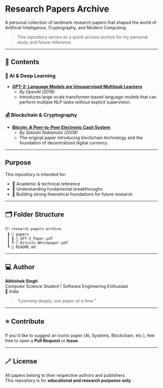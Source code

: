 #  Research Papers Archive

A personal collection of landmark research papers that shaped the world of Artificial Intelligence, Cryptography, and Modern Computing.

>  This repository serves as a quick-access archive for my personal study and future reference.

---

## 📄 Contents

### 🧩 AI & Deep Learning
- **[GPT-2: Language Models are Unsupervised Multitask Learners](https://github.com/Ralblast/Papers/blob/main/language_models_are_unsupervised_multitask_learners.pdf)**
  - *By OpenAI (2019)*
  - Introduces large-scale transformer-based language models that can perform multiple NLP tasks without explicit supervision.

### 💰 Blockchain & Cryptography
- **[Bitcoin: A Peer-to-Peer Electronic Cash System](https://github.com/Ralblast/Papers/blob/main/bitcoin.pdf)**
  - *By Satoshi Nakamoto (2008)*
  - The original paper introducing blockchain technology and the foundation of decentralized digital currency.


---

## Purpose

This repository is intended for:
- 📖 Academic & technical reference  
- 🧩 Understanding fundamental breakthroughs  
- 🧠 Building strong theoretical foundations for future research  

---

## 🗂️ Folder Structure
```
📦 research-papers-archive
 ┣ 📂 papers
 ┃ ┣ 📄 GPT-2_Paper.pdf
 ┃ ┗ 📄 Bitcoin_Whitepaper.pdf
 ┗ 📄 README.md
```

---

## 💻 Author
**Abhishek Singh**  
Computer Science Student | Software Engineering Enthusiast  
📍 India  

> _"Learning deeply, one paper at a time."_ 

---

## ⭐ Contribute
If you'd like to suggest an iconic paper (AI, Systems, Blockchain, etc.), feel free to open a **Pull Request** or **Issue**.

---

## 🪄 License
All papers belong to their respective authors and publishers.  
This repository is for **educational and research purposes only**.

